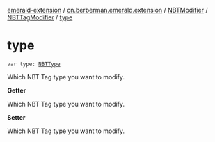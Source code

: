 [emerald-extension](../../../index.md) / [cn.berberman.emerald.extension](../../index.md) / [NBTModifier](../index.md) / [NBTTagModifier](index.md) / [type](.)

# type

`var type: `[`NBTType`](-n-b-t-type/index.md)

Which NBT Tag type you want to modify.

**Getter**

Which NBT Tag type you want to modify.

**Setter**

Which NBT Tag type you want to modify.

